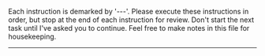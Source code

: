 Each instruction is demarked by '---'. Please execute these instructions in order, but stop at the end of each instruction for review. Don't start the next task until I've asked you to continue. Feel free to make notes in this file for housekeeping. 

---
